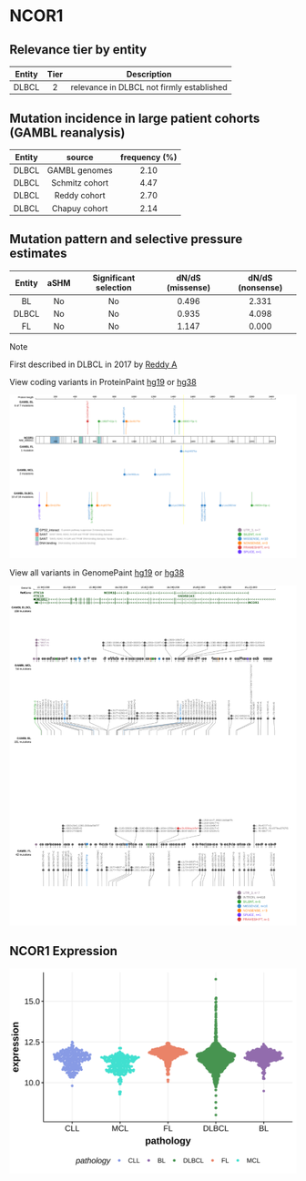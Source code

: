 # NCOR1

## Relevance tier by entity

|Entity|Tier|Description                              |
|:------:|:----:|-----------------------------------------|
|DLBCL |2   |relevance in DLBCL not firmly established|

## Mutation incidence in large patient cohorts (GAMBL reanalysis)

|Entity|source        |frequency (%)|
|:------:|:--------------:|:-------------:|
|DLBCL |GAMBL genomes |2.10         |
|DLBCL |Schmitz cohort|4.47         |
|DLBCL |Reddy cohort  |2.70         |
|DLBCL |Chapuy cohort |2.14         |

## Mutation pattern and selective pressure estimates

|Entity|aSHM|Significant selection|dN/dS (missense)|dN/dS (nonsense)|
|:------:|:----:|:---------------------:|:----------------:|:----------------:|
|BL    |No  |No                   |0.496           |2.331           |
|DLBCL |No  |No                   |0.935           |4.098           |
|FL    |No  |No                   |1.147           |0.000           |


> [!NOTE]
> First described in DLBCL in 2017 by [Reddy A](https://pubmed.ncbi.nlm.nih.gov/28985567)


View coding variants in ProteinPaint [hg19](https://morinlab.github.io/LLMPP/GAMBL/NCOR1_protein.html)  or [hg38](https://morinlab.github.io/LLMPP/GAMBL/NCOR1_protein_hg38.html)

![image](images/proteinpaint/NCOR1_NM_006311.svg)

View all variants in GenomePaint [hg19](https://morinlab.github.io/LLMPP/GAMBL/NCOR1.html)  or [hg38](https://morinlab.github.io/LLMPP/GAMBL/NCOR1_hg38.html)

![image](images/proteinpaint/NCOR1.svg)
## NCOR1 Expression
![image](images/gene_expression/NCOR1_by_pathology.svg)
<!-- ORIGIN: reddyGeneticFunctionalDrivers2017 -->
